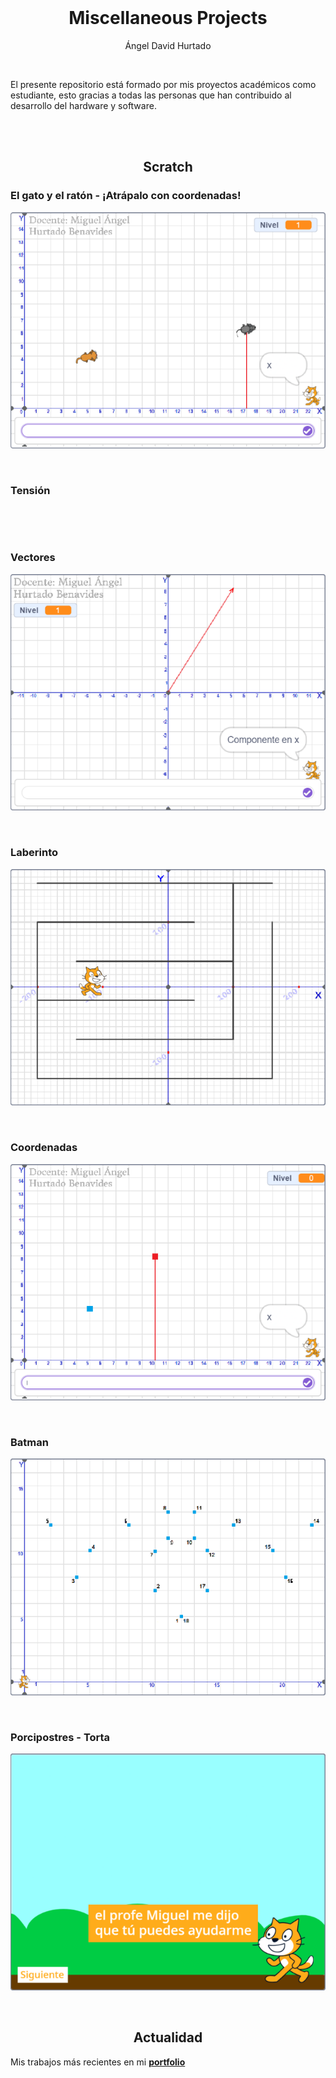 <br>

<h1 align="center">Miscellaneous Projects</h1>
<p align="center">Ángel David Hurtado</p>

<br>

El presente repositorio está formado por mis proyectos académicos como estudiante, esto gracias a todas las personas que han contribuido al desarrollo del hardware y software.

<br>
<br>

<h2 align="center">Scratch</h2>

### El gato y el ratón - ¡Atrápalo con coordenadas!
<p align="center">
	<a href="https://scratch.mit.edu/projects/1192326159/">
		<img src="./scratch/readme-img/El gato y el ratón - ¡Atrápalo con coordenadas!.webp" alt="" />
	</a>
</p>

<br>

### Tensión
<p align="center">
	<a href="https://scratch.mit.edu/projects/1158052992/">
		<img src="./scratch/readme-img/Tensión.webp" alt="" />
	</a>
</p>

<br>

### Vectores
<p align="center">
	<a href="https://scratch.mit.edu/projects/1192324499/">
		<img src="./scratch/readme-img/Vectores.webp" alt="" />
	</a>
</p>

<br>

### Laberinto
<p align="center">
	<a href="https://scratch.mit.edu/projects/1158051569/">
		<img src="./scratch/readme-img/Laberinto.webp" alt="" />
	</a>
</p>

<br>

### Coordenadas
<p align="center">
	<a href="https://scratch.mit.edu/projects/1192323696/">
		<img src="./scratch/readme-img/Coordenadas.webp" alt="" />
	</a>
</p>

<br>

### Batman
<p align="center">
	<a href="https://scratch.mit.edu/projects/1158049711/">
		<img src="./scratch/readme-img/Batman.webp" alt="" />
	</a>
</p>

<br>

### Porcipostres - Torta
<p align="center">
	<a href="https://scratch.mit.edu/projects/1192480597/">
		<img src="./scratch/readme-img/Porcipostres - Torta.webp" alt="" />
	</a>
</p>

<br>

<h2 align="center">Actualidad</h2>

Mis trabajos más recientes en mi [**portfolio**](https://angeldavidhurtado.github.io)

<br>
